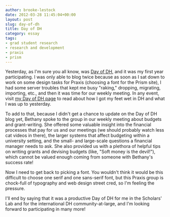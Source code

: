 ```yaml
---
author: brooke-lestock
date: 2012-03-28 11:45:04+00:00
layout: post
slug: day-of-dh
title: Day of DH
category: essay
tags:
- grad student research
- research and development
- praxis
- prism
---
```


Yesterday, as I'm sure you all know, was [Day of DH](http://dayofdh2012.artsrn.ualberta.ca/), and it was my first year participating. I was only able to blog twice because as soon as I sat down to work on some design tasks for Praxis (choosing a font for the Prism site), I had some server troubles that kept me busy "raking," dropping, migrating, importing, etc., and then it was time for our weekly meeting. In any event, visit [my Day of DH page](http://dayofdh2012.artsrn.ualberta.ca/members/brookelestock/) to read about how I got my feet wet in DH and what I was up to yesterday.

To add to that, because I didn't get a chance to update on the Day of DH blog yet, Bethany spoke to the group in our weekly meeting about budgets and grant-writing. She offered some valuable insight into the financial processes that pay for us and our meetings (we should probably watch less cat videos in there), the larger systems that affect budgeting within a university setting, and the small- and large-scale questions a financial manager needs to ask. She also provided us with a plethora of helpful tips on writing grants and devising budgets (like, "Soft money is the devil!"), which cannot be valued enough coming from someone with Bethany's success rate!

Now I need to get back to picking a font. You wouldn't think it would be this difficult to choose one serif and one sans-serif font, but this Praxis group is chock-full of typography and web design street cred, so I'm feeling the pressure.

I'll end by saying that it was a productive Day of DH for me in the Scholars' Lab and for the international DH community-at-large, and I'm looking forward to participating in many more!
